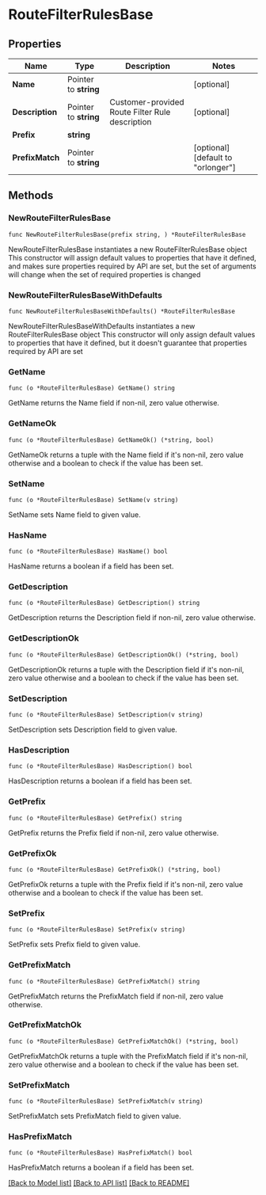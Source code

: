 # RouteFilterRulesBase

## Properties

Name | Type | Description | Notes
------------ | ------------- | ------------- | -------------
**Name** | Pointer to **string** |  | [optional] 
**Description** | Pointer to **string** | Customer-provided Route Filter Rule description | [optional] 
**Prefix** | **string** |  | 
**PrefixMatch** | Pointer to **string** |  | [optional] [default to "orlonger"]

## Methods

### NewRouteFilterRulesBase

`func NewRouteFilterRulesBase(prefix string, ) *RouteFilterRulesBase`

NewRouteFilterRulesBase instantiates a new RouteFilterRulesBase object
This constructor will assign default values to properties that have it defined,
and makes sure properties required by API are set, but the set of arguments
will change when the set of required properties is changed

### NewRouteFilterRulesBaseWithDefaults

`func NewRouteFilterRulesBaseWithDefaults() *RouteFilterRulesBase`

NewRouteFilterRulesBaseWithDefaults instantiates a new RouteFilterRulesBase object
This constructor will only assign default values to properties that have it defined,
but it doesn't guarantee that properties required by API are set

### GetName

`func (o *RouteFilterRulesBase) GetName() string`

GetName returns the Name field if non-nil, zero value otherwise.

### GetNameOk

`func (o *RouteFilterRulesBase) GetNameOk() (*string, bool)`

GetNameOk returns a tuple with the Name field if it's non-nil, zero value otherwise
and a boolean to check if the value has been set.

### SetName

`func (o *RouteFilterRulesBase) SetName(v string)`

SetName sets Name field to given value.

### HasName

`func (o *RouteFilterRulesBase) HasName() bool`

HasName returns a boolean if a field has been set.

### GetDescription

`func (o *RouteFilterRulesBase) GetDescription() string`

GetDescription returns the Description field if non-nil, zero value otherwise.

### GetDescriptionOk

`func (o *RouteFilterRulesBase) GetDescriptionOk() (*string, bool)`

GetDescriptionOk returns a tuple with the Description field if it's non-nil, zero value otherwise
and a boolean to check if the value has been set.

### SetDescription

`func (o *RouteFilterRulesBase) SetDescription(v string)`

SetDescription sets Description field to given value.

### HasDescription

`func (o *RouteFilterRulesBase) HasDescription() bool`

HasDescription returns a boolean if a field has been set.

### GetPrefix

`func (o *RouteFilterRulesBase) GetPrefix() string`

GetPrefix returns the Prefix field if non-nil, zero value otherwise.

### GetPrefixOk

`func (o *RouteFilterRulesBase) GetPrefixOk() (*string, bool)`

GetPrefixOk returns a tuple with the Prefix field if it's non-nil, zero value otherwise
and a boolean to check if the value has been set.

### SetPrefix

`func (o *RouteFilterRulesBase) SetPrefix(v string)`

SetPrefix sets Prefix field to given value.


### GetPrefixMatch

`func (o *RouteFilterRulesBase) GetPrefixMatch() string`

GetPrefixMatch returns the PrefixMatch field if non-nil, zero value otherwise.

### GetPrefixMatchOk

`func (o *RouteFilterRulesBase) GetPrefixMatchOk() (*string, bool)`

GetPrefixMatchOk returns a tuple with the PrefixMatch field if it's non-nil, zero value otherwise
and a boolean to check if the value has been set.

### SetPrefixMatch

`func (o *RouteFilterRulesBase) SetPrefixMatch(v string)`

SetPrefixMatch sets PrefixMatch field to given value.

### HasPrefixMatch

`func (o *RouteFilterRulesBase) HasPrefixMatch() bool`

HasPrefixMatch returns a boolean if a field has been set.


[[Back to Model list]](../README.md#documentation-for-models) [[Back to API list]](../README.md#documentation-for-api-endpoints) [[Back to README]](../README.md)


